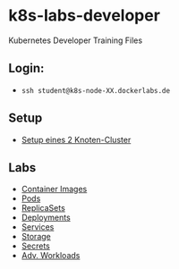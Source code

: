 # k8s-labs-developer
Kubernetes Developer Training Files

## Login:
- `ssh student@k8s-node-XX.dockerlabs.de`

## Setup
- [Setup eines 2 Knoten-Cluster](/setup/installation-2-nodes.md)

## Labs
- [Container Images](/labs/00-images/README.md)
- [Pods](/labs/01-pods/README.md)
- [ReplicaSets](/labs/02-replicaset/README.md)
- [Deployments](/labs/03-deployment/README.md)
- [Services](/labs/04-services/README.md)
- [Storage](/labs/05-storage/README.md)
- [Secrets](/labs/06-secrets/README.md)
- [Adv. Workloads](/labs/07-adv-workload/README.md)